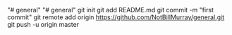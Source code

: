 "# general" 
"# general"  git init git add README.md git commit -m "first commit" git remote add origin https://github.com/NotBillMurray/general.git git push -u origin master 

